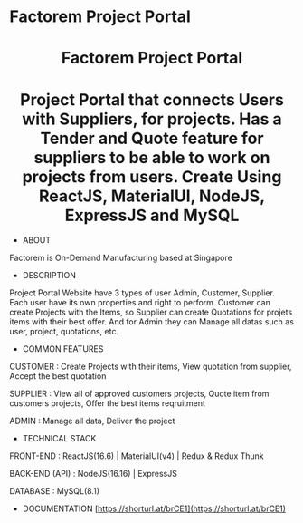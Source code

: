 # Factorem Project Portal

<h1 align="center">Factorem Project Portal</h1>
<h1 align="center">Project Portal that connects Users with Suppliers, for projects. Has a Tender and Quote feature for suppliers to be able to work on projects from users. Create Using ReactJS, MaterialUI, NodeJS, ExpressJS and MySQL</h3>

- ABOUT

Factorem is On-Demand Manufacturing based at Singapore

- DESCRIPTION

Project Portal Website have 3 types of user Admin, Customer, Supplier. Each user have its own properties and right to perform. Customer can create Projects with the Items, so Supplier can create Quotations for projets items with their best offer. And for Admin they can Manage all datas such as user, project, quotations, etc.

- COMMON FEATURES

CUSTOMER :
Create Projects with their items, View quotation from supplier, Accept the best quotation

SUPPLIER :
View all of approved customers projects, Quote item from customers projects, Offer the best items reqruitment

ADMIN :
Manage all data, Deliver the project

- TECHNICAL STACK

FRONT-END :
ReactJS(16.6) | MaterialUI(v4) | Redux & Redux Thunk

BACK-END (API) :
NodeJS(16.16) | ExpressJS

DATABASE :
MySQL(8.1)



- DOCUMENTATION
[https://shorturl.at/brCE1](https://shorturl.at/brCE1)
